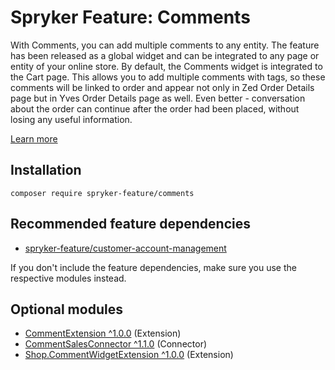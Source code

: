 # Spryker Feature: Comments

With Comments, you can add multiple comments to any entity. The feature has been released as a global widget and can be integrated to any page or entity of your online store. By default, the Comments widget is integrated to the Cart page. This allows you to add multiple comments with tags, so these comments will be linked to order and appear not only in Zed Order Details page but in Yves Order Details page as well. Even better - conversation about the order can continue after the order had been placed, without losing any useful information.

[Learn more](https://docs.spryker.com/docs/pbc/all/cart-and-checkout/202307.0/base-shop/comments-feature-overview.html)

## Installation

```
composer require spryker-feature/comments
```

## Recommended feature dependencies
- [spryker-feature/customer-account-management](https://github.com/spryker-feature/customer-account-management)

If you don't include the feature dependencies, make sure you use the respective modules instead.

## Optional modules
- [CommentExtension ^1.0.0](https://github.com/spryker/comment-extension) (Extension)
- [CommentSalesConnector ^1.1.0](https://github.com/spryker/comment-sales-connector) (Connector)
- [Shop.CommentWidgetExtension ^1.0.0](https://github.com/spryker-shop/comment-widget-extension) (Extension)
